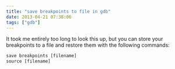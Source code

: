 ```yaml
---
title: "save breakpoints to file in gdb"
date: 2013-04-21 07:38:06
tags: ["gdb"]
---
```


It took me entirely too long to look this up, but you can store your
breakpoints to a file and restore them with the following commands:

```txt
save breakpoints [filename]
source [filename]
```
